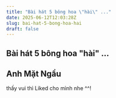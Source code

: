 ```yaml
---
title: "Bài hát 5 bông hoa \"hài\" ..."
date: 2025-06-12T12:03:28Z
slug: bai-hat-5-bong-hoa-hai
draft: false
---
```


## Bài hát 5 bông hoa "hài" ...

## Anh Mặt Ngầu

thấy vui thì Liked cho mình nhe ^^!